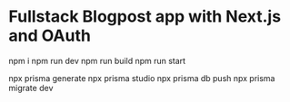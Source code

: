 # Fullstack Blogpost app with Next.js and OAuth

npm i
npm run dev
npm run build
npm run start

npx prisma generate
npx prisma studio
npx prisma db push
npx prisma migrate dev
